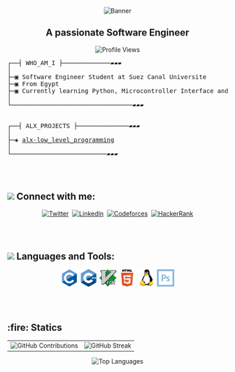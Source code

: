 <!--- ------------------------------------------------------------------------------------------------------------------------------------------------------ -->
<!--- -- Banner and brief ---------------------------------------------------------------------------------------------------------------------------------- -->
<!--- ------------------------------------------------------------------------------------------------------------------------------------------------------ -->

<p align="center"><img src="https://user-images.githubusercontent.com/74038190/225813708-98b745f2-7d22-48cf-9150-083f1b00d6c9.gif" alt="Banner"/></p>

<h2 align="center"> A passionate Software Engineer </h2>

<p align="center"><img src="https://komarev.com/ghpvc/?username=your-username&color=00008B&style=flat-square&label=Profile+Views&color=1E90FF&logo=GitHub" alt="Profile Views"/></p>
  
<!--- ------------------------------------------------------------------------------------------------------------------------------------------------------ -->
<!--- -- personal_info ------------------------------------------------------------------------------------------------------------------------------------- -->
<!--- ------------------------------------------------------------------------------------------------------------------------------------------------------ -->

<pre>
┌──┤ WHO_AM_I ├─────────────▰▰▰
│
├─▣ Software Engineer Student at Suez Canal Universite
├─▣ From Egypt
├─▣ Currently learning Python, Microcontroller Interface and Automotive Programming
│
└─────────────────────────────────▰▰▰


┌──┤ ALX_PROJECTS ├──────────────▰▰▰
│
├─◈ <a href="https://github.com/MOHAMEDZAYEDSCU/alx-low_level_programming">alx-low_level_programming</a>
│
└──────────────────────────▰▰▰
</pre>
<br><br>

<!--- ------------------------------------------------------------------------------------------------------------------------------------------------------ -->
<!--- -- Social -------------------------------------------------------------------------------------------------------------------------------------------- -->
<!--- ------------------------------------------------------------------------------------------------------------------------------------------------------ -->

<h2 align="left"><img src="https://raw.githubusercontent.com/7oSkaaa/7oSkaaa/main/Images/Connect-with-me.gif" width="80"> Connect with me: </h2>

<p align="center">
  <a href="https://twitter.com/mohamed33385443" target="_blank"><img src="https://raw.githubusercontent.com/rahuldkjain/github-profile-readme-generator/master/src/images/icons/Social/twitter.svg" alt="Twitter" height="35" width="45" /></a>&nbsp;
  <a href="https://linkedin.com/in/mohamed-zayed-362255255/" target="_blank"><img src="https://raw.githubusercontent.com/rahuldkjain/github-profile-readme-generator/master/src/images/icons/Social/linked-in-alt.svg" alt="LinkedIn" height="35" width="45" /></a>&nbsp;
  <a href="https://codeforces.com/profile/Mo7amed_Zayed" target="_blank"><img src="https://raw.githubusercontent.com/rahuldkjain/github-profile-readme-generator/master/src/images/icons/Social/codeforces.svg" alt="Codeforces" height="35" width="45" /></a>&nbsp;
  <a href="https://www.hackerrank.com/Mo7amed_Zayed?hr_r=1" target="_blank"><img src="https://raw.githubusercontent.com/rahuldkjain/github-profile-readme-generator/master/src/images/icons/Social/hackerrank.svg" alt="HackerRank" height="35" width="45" /></a>
</p>
<br><br>

<!--- ------------------------------------------------------------------------------------------------------------------------------------------------------ -->
<!--- -- Languages & Tools --------------------------------------------------------------------------------------------------------------------------------- -->
<!--- ------------------------------------------------------------------------------------------------------------------------------------------------------ -->

<h2 align="left"><img src="https://camo.githubusercontent.com/beb64ff21c883e318e4f5db5231c2ba4175705bea1c9249e82a41ab375db4f75/68747470733a2f2f6d65646961322e67697068792e636f6d2f6d656469612f51737347456d706b79454f684243623765312f67697068792e6769663f6369643d656366303565343761306e336769316266716e74716d6f62386739616964316f796a327772336473336d67373030626c267269643d67697068792e676966" width="30" target="_blank" > Languages and Tools:</h2>

<p align="center">
  <a href="https://www.cprogramming.com/" target="_blank"><img src="https://raw.githubusercontent.com/devicons/devicon/master/icons/c/c-original.svg" alt="C" width="40" height="40"/></a>
  <a href="https://www.w3schools.com/cpp/" target="_blank"><img src="https://raw.githubusercontent.com/devicons/devicon/master/icons/cplusplus/cplusplus-original.svg" alt="C++" width="40" height="40"/></a>
  <a href="https://www.vim.org/" target="_blank"><img src="https://raw.githubusercontent.com/devicons/devicon/master/icons/vim/vim-original.svg" title="Vim" alt="Vim" width="40" height="40"/></a>
  <a href="https://www.w3.org/html/" target="_blank"><img src="https://raw.githubusercontent.com/devicons/devicon/master/icons/html5/html5-original-wordmark.svg" alt="HTML5" width="40" height="40"/></a>
  <a href="https://www.linux.org/" target="_blank"><img src="https://raw.githubusercontent.com/devicons/devicon/master/icons/linux/linux-original.svg" alt="Linux" width="40" height="40"/></a>
  <a href="https://www.photoshop.com/en" target="_blank"><img src="https://raw.githubusercontent.com/devicons/devicon/master/icons/photoshop/photoshop-line.svg" alt="Photoshop" width="40" height="40"/></a>
</p>
<br><br>

<!--- ------------------------------------------------------------------------------------------------------------------------------------------------------ -->
<!--- -- Account Statics ----------------------------------------------------------------------------------------------------------------------------------- -->
<!--- ------------------------------------------------------------------------------------------------------------------------------------------------------ -->

<h2 align="left"> :fire: Statics </h2>

<p align="center">
<table>
<tr>
<td>
<img src="https://github-readme-stats.vercel.app/api?username=mohamedzayedscu&count=true&bg_color=121212&title_color=1E90FF&text_color=00FF00&icon_color=808080&theme=tokyonight" alt="GitHub Contributions"/>
</td>
<td>
<img src="https://github-readme-streak-stats.herokuapp.com/?user=mohamedzayedscu&theme=merko" alt="GitHub Streak"/>
</td>
</tr>
</table>
</p>
                                          
<p align="center"><img src="https://github-readme-stats.vercel.app/api/top-langs/?username=mohamedzayedscu&layout=compact&bg_color=121212&theme=tokyonight" alt="Top Languages"></p>  <!----- Languages used ------>


